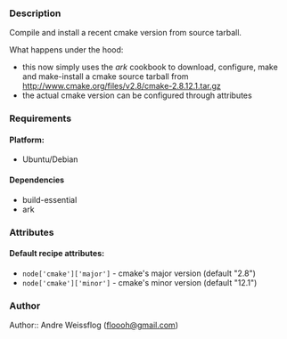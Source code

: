 ### Description ###

Compile and install a recent cmake version from source tarball.

What happens under the hood:

* this now simply uses the _ark_ cookbook to download, configure, make
and make-install a cmake source tarball from http://www.cmake.org/files/v2.8/cmake-2.8.12.1.tar.gz
* the actual cmake version can be configured through attributes

### Requirements ###
#### Platform: ####

* Ubuntu/Debian

#### Dependencies ####

* build-essential
* ark

### Attributes ###
#### Default recipe attributes: ####

* `node['cmake']['major']` - cmake's major version (default "2.8")
* `node['cmake']['minor']` - cmake's minor version (default "12.1")

### Author ####
Author:: Andre Weissflog (floooh@gmail.com)
